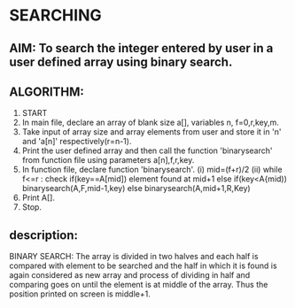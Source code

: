 # SEARCHING
## AIM: To search the integer entered by user in a user defined array using binary search.
## ALGORITHM:
1) START
2) In main file, declare an array of blank size a[], variables n, f=0,r,key,m.
3) Take input of array size and array elements from user and store it in 'n' and 'a[n]' respectively(r=n-1).
4) Print the user defined array and then call the function 'binarysearch' from function file using parameters a[n],f,r,key.
5) In function file, declare function 'binarysearch'.
 (i) mid=(f+r)/2
 (ii) while f<=r :
             check if(key==A[mid])
                element found at mid+1
              else if(key<A{mid))
               binarysearch(A,F,mid-1,key)
               else
               binarysearch(A,mid+1,R,Key)
 6) Print A[].
 7) Stop.
 
 ## description:
 BINARY SEARCH: The array is divided in two halves and each half is compared with element to be searched and the half in which it is found is again considered as new array and process of dividing in half and comparing goes on until the element is at middle of the array. Thus the position printed on screen is middle+1.
